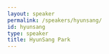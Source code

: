 ```yaml
---
layout: speaker
permalink: /speakers/hyunsang/
id: hyunsang
type: speaker
title: HyunSang Park
---
```

